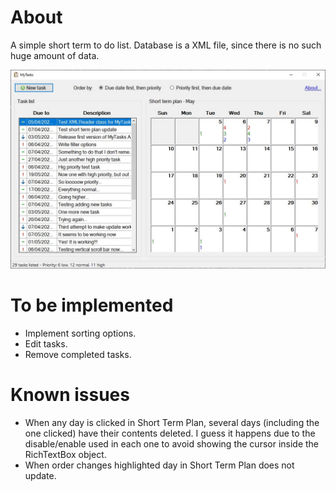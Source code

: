 # About

A simple short term to do list. Database is a XML file, since there is no such huge amount of data.

![Example screenshot](Assets/Example.jpg)
# To be implemented

* Implement sorting options.
* Edit tasks.
* Remove completed tasks.

# Known issues

* When any day is clicked in Short Term Plan, several days (including the one clicked) have their contents deleted. I guess it happens due to the disable/enable used in each one to avoid showing the cursor inside the RichTextBox object.
* When order changes highlighted day in Short Term Plan does not update.
